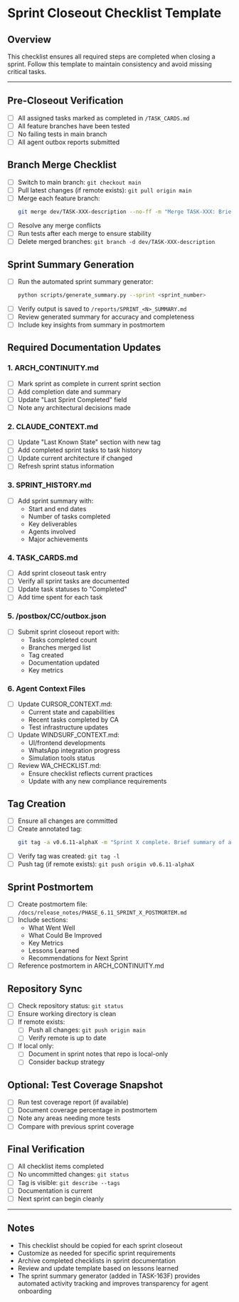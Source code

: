 # Sprint Closeout Checklist Template

## Overview
This checklist ensures all required steps are completed when closing a sprint. Follow this template to maintain consistency and avoid missing critical tasks.

---

## Pre-Closeout Verification
- [ ] All assigned tasks marked as completed in `/TASK_CARDS.md`
- [ ] All feature branches have been tested
- [ ] No failing tests in main branch
- [ ] All agent outbox reports submitted

## Branch Merge Checklist
- [ ] Switch to main branch: `git checkout main`
- [ ] Pull latest changes (if remote exists): `git pull origin main`
- [ ] Merge each feature branch:
  ```bash
  git merge dev/TASK-XXX-description --no-ff -m "Merge TASK-XXX: Brief description"
  ```
- [ ] Resolve any merge conflicts
- [ ] Run tests after each merge to ensure stability
- [ ] Delete merged branches: `git branch -d dev/TASK-XXX-description`

## Sprint Summary Generation
- [ ] Run the automated sprint summary generator:
  ```bash
  python scripts/generate_summary.py --sprint <sprint_number>
  ```
- [ ] Verify output is saved to `/reports/SPRINT_<N>_SUMMARY.md`
- [ ] Review generated summary for accuracy and completeness
- [ ] Include key insights from summary in postmortem

## Required Documentation Updates

### 1. ARCH_CONTINUITY.md
- [ ] Mark sprint as complete in current sprint section
- [ ] Add completion date and summary
- [ ] Update "Last Sprint Completed" field
- [ ] Note any architectural decisions made

### 2. CLAUDE_CONTEXT.md
- [ ] Update "Last Known State" section with new tag
- [ ] Add completed sprint tasks to task history
- [ ] Update current architecture if changed
- [ ] Refresh sprint status information

### 3. SPRINT_HISTORY.md
- [ ] Add sprint summary with:
  - Start and end dates
  - Number of tasks completed
  - Key deliverables
  - Agents involved
  - Major achievements

### 4. TASK_CARDS.md
- [ ] Add sprint closeout task entry
- [ ] Verify all sprint tasks are documented
- [ ] Update task statuses to "Completed"
- [ ] Add time spent for each task

### 5. /postbox/CC/outbox.json
- [ ] Submit sprint closeout report with:
  - Tasks completed count
  - Branches merged list
  - Tag created
  - Documentation updated
  - Key metrics

### 6. Agent Context Files
- [ ] Update CURSOR_CONTEXT.md:
  - Current state and capabilities
  - Recent tasks completed by CA
  - Test infrastructure updates
- [ ] Update WINDSURF_CONTEXT.md:
  - UI/frontend developments
  - WhatsApp integration progress
  - Simulation tools status
- [ ] Review WA_CHECKLIST.md:
  - Ensure checklist reflects current practices
  - Update with any new compliance requirements

## Tag Creation
- [ ] Ensure all changes are committed
- [ ] Create annotated tag:
  ```bash
  git tag -a v0.6.11-alphaX -m "Sprint X complete. Brief summary of achievements"
  ```
- [ ] Verify tag was created: `git tag -l`
- [ ] Push tag (if remote exists): `git push origin v0.6.11-alphaX`

## Sprint Postmortem
- [ ] Create postmortem file: `/docs/release_notes/PHASE_6.11_SPRINT_X_POSTMORTEM.md`
- [ ] Include sections:
  - What Went Well
  - What Could Be Improved
  - Key Metrics
  - Lessons Learned
  - Recommendations for Next Sprint
- [ ] Reference postmortem in ARCH_CONTINUITY.md

## Repository Sync
- [ ] Check repository status: `git status`
- [ ] Ensure working directory is clean
- [ ] If remote exists:
  - [ ] Push all changes: `git push origin main`
  - [ ] Verify remote is up to date
- [ ] If local only:
  - [ ] Document in sprint notes that repo is local-only
  - [ ] Consider backup strategy

## Optional: Test Coverage Snapshot
- [ ] Run test coverage report (if available)
- [ ] Document coverage percentage in postmortem
- [ ] Note any areas needing more tests
- [ ] Compare with previous sprint coverage

## Final Verification
- [ ] All checklist items completed
- [ ] No uncommitted changes: `git status`
- [ ] Tag is visible: `git describe --tags`
- [ ] Documentation is current
- [ ] Next sprint can begin cleanly

---

## Notes
- This checklist should be copied for each sprint closeout
- Customize as needed for specific sprint requirements
- Archive completed checklists in sprint documentation
- Review and update template based on lessons learned
- The sprint summary generator (added in TASK-163F) provides automated activity tracking and improves transparency for agent onboarding